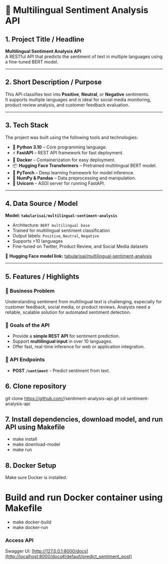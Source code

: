 # 🧠 Multilingual Sentiment Analysis API

## 1. Project Title / Headline
**Multilingual Sentiment Analysis API**  
A RESTful API that predicts the sentiment of text in multiple languages using a fine-tuned BERT model.

---

## 2. Short Description / Purpose
This API classifies text into **Positive**, **Neutral**, or **Negative** sentiments.  
It supports multiple languages and is ideal for social media monitoring, product review analysis, and customer feedback evaluation.

---

## 3. Tech Stack
The project was built using the following tools and technologies:  
- 🧠 **Python 3.10** – Core programming language.  
- ⚡ **FastAPI** – REST API framework for fast deployment.  
- 🔧 **Docker** – Containerization for easy deployment.  
- 📦 **Hugging Face Transformers** – Pretrained multilingual BERT model.  
- 🔢 **PyTorch** – Deep learning framework for model inference.  
- 📂 **NumPy & Pandas** – Data preprocessing and manipulation.  
- 📝 **Uvicorn** – ASGI server for running FastAPI.

---

## 4. Data Source / Model
**Model: `tabularisai/multilingual-sentiment-analysis`**  
- Architecture: `BERT multilingual base`  
- Trained for multilingual sentiment classification  
- Output labels: `Positive`, `Neutral`, `Negative`  
- Supports >10 languages  
- Fine-tuned on Twitter, Product Review, and Social Media datasets  

🔗 **Hugging Face model link:** [tabularisai/multilingual-sentiment-analysis](https://huggingface.co/tabularisai/multilingual-sentiment-analysis)

---

## 5. Features / Highlights

### 🔹 Business Problem
Understanding sentiment from multilingual text is challenging, especially for customer feedback, social media, or product reviews. Analysts need a reliable, scalable solution for automated sentiment detection.

### 🔹 Goals of the API
- Provide a **simple REST API** for sentiment prediction.  
- Support **multilingual input** in over 10 languages.  
- Offer fast, real-time inference for web or application integration.

### 🔹 API Endpoints
- **POST `/sentiment`** – Predict sentiment from text.



## 6. Clone repository
git clone https://github.com/<your-username>/sentiment-analysis-api.git
cd sentiment-analysis-api

## 7.  Install dependencies, download model, and run API using Makefile
- make install
- make download-model
- make run
## 8. Docker Setup
Make sure Docker is installed.

# Build and run Docker container using Makefile
- make docker-build
- make docker-run
### Access API

Swagger UI: [http://127.0.0.1:8000/docs](http://localhost:8000/docs#/default/predict_sentiment_post)
